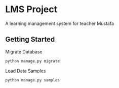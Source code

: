 # LMS Project

A learning management system for teacher Mustafa

## Getting Started

Migrate Database
```sh
python manage.py migrate
```
Load Data Samples

```sh
python manage.py samples
```
